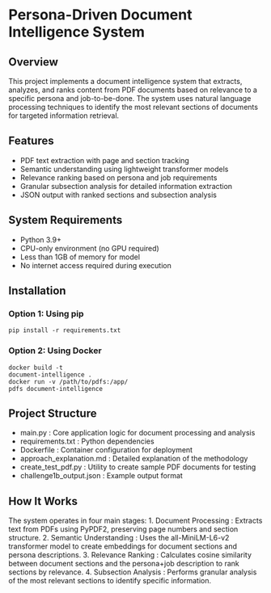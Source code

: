 # Persona-Driven Document Intelligence System
## Overview
This project implements a document intelligence system that extracts, analyzes, and ranks content from PDF documents based on relevance to a specific persona and job-to-be-done. The system uses natural language processing techniques to identify the most relevant sections of documents for targeted information retrieval.

## Features
- PDF text extraction with page and section tracking
- Semantic understanding using lightweight transformer models
- Relevance ranking based on persona and job requirements
- Granular subsection analysis for detailed information extraction
- JSON output with ranked sections and subsection analysis
## System Requirements
- Python 3.9+
- CPU-only environment (no GPU required)
- Less than 1GB of memory for model
- No internet access required during execution
## Installation
### Option 1: Using pip
```
pip install -r requirements.txt
```
### Option 2: Using Docker
```
docker build -t 
document-intelligence .
docker run -v /path/to/pdfs:/app/
pdfs document-intelligence
```
## Project Structure
- main.py : Core application logic for document processing and analysis
- requirements.txt : Python dependencies
- Dockerfile : Container configuration for deployment
- approach_explanation.md : Detailed explanation of the methodology
- create_test_pdf.py : Utility to create sample PDF documents for testing
- challenge1b_output.json : Example output format
## How It Works
The system operates in four main stages:
1.
   Document Processing : Extracts text from PDFs using PyPDF2, preserving page numbers and section structure.
2.
   Semantic Understanding : Uses the all-MiniLM-L6-v2 transformer model to create embeddings for document sections and persona descriptions.
3. 
   Relevance Ranking : Calculates cosine similarity between document sections and the persona+job description to rank sections by relevance.
4.
   Subsection Analysis : Performs granular analysis of the most relevant sections to identify specific information.
